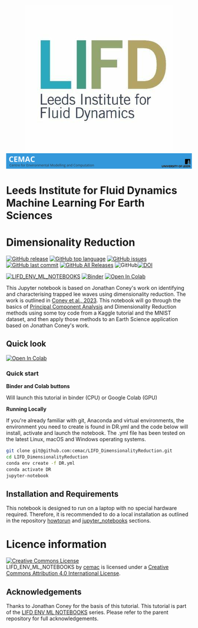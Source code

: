 <div align="center">
<img src="https://github.com/cemac/LIFD_ENV_ML_NOTEBOOKS/blob/main/images/LIFDlogo.png"></a>
<a href="https://www.cemac.leeds.ac.uk/">
  <img src="https://github.com/cemac/cemac_generic/blob/master/Images/cemac.png"></a>
  <br>
</div>

# Leeds Institute for Fluid Dynamics Machine Learning For Earth Sciences #

# Dimensionality Reduction

[![GitHub release](https://img.shields.io/github/release/cemac/LIFD_DimensionalityReduction.svg)](https://github.com/cemac/LIFD_DimensionalityReduction/releases) [![GitHub top language](https://img.shields.io/github/languages/top/cemac/LIFD_DimensionalityReduction.svg)](https://github.com/cemac/LIFD_DimensionalityReduction) [![GitHub issues](https://img.shields.io/github/issues/cemac/LIFD_DimensionalityReduction.svg)](https://github.com/cemac/LIFD_DimensionalityReduction/issues) [![GitHub last commit](https://img.shields.io/github/last-commit/cemac/LIFD_DimensionalityReduction.svg)](https://github.com/cemac/LIFD_DimensionalityReduction/commits/master) [![GitHub All Releases](https://img.shields.io/github/downloads/cemac/LIFD_DimensionalityReduction/total.svg)](https://github.com/cemac/LIFD_DimensionalityReduction/releases) ![GitHub](https://img.shields.io/github/license/cemac/LIFD_DimensionalityReduction.svg)[![DOI](https://zenodo.org/badge/366734586.svg)](https://zenodo.org/badge/latestdoi/366734586)

[![LIFD_ENV_ML_NOTEBOOKS](https://github.com/cemac/LIFD_DimensionalityReduction/actions/workflows/python-package-conda-DR.yml/badge.svg)](https://github.com/cemac/LIFD_DimensionalityReduction/actions/workflows/python-package-conda-DR.yml)
[![Binder](https://mybinder.org/badge_logo.svg)](https://mybinder.org/v2/gh/cemac/LIFD_DimensionalityReduction/HEAD?labpath=DimensionalityReduction.ipynb)
[![Open In Colab](https://colab.research.google.com/assets/colab-badge.svg)](https://colab.research.google.com/github/cemac/LIFD_DimensionalityReduction/blob/main/dimensionality_reduction_colab.ipynb)


This Jupyter notebook is based on Jonathan Coney's work on identifying and characterising trapped lee waves using dimensionality reduction. The work is outlined in [Coney et al., 2023](https://rmets.onlinelibrary.wiley.com/doi/full/10.1002/qj.4592). This notebook will go through the basics of [Principal Component Analysis](https://www.billconnelly.net/?p=697) and Dimensionality Reduction methods using some toy code from a Kaggle tutorial and the MNIST dataset, and then apply those methods to an Earth Science application based on Jonathan Coney's work.


## Quick look


[![Open In Colab](https://colab.research.google.com/assets/colab-badge.svg)](https://colab.research.google.com/github/cemac/LIFD_DimensionalityReduction/blob/main/dimensionality_reduction_colab.ipynb)



### Quick start

**Binder and Colab buttons**

Will launch this tutorial in binder (CPU) or Google Colab (GPU)

**Running Locally**

If you're already familiar with git, Anaconda and virtual environments, the environment you need to create is found in DR.yml and the code below will install, activate and launch the notebook. The .yml file has been tested on the latest Linux, macOS and Windows operating systems.

```bash
git clone git@github.com:cemac/LIFD_DimensionalityReduction.git
cd LIFD_DimensionalityReduction
conda env create -f DR.yml
conda activate DR
jupyter-notebook
```

## Installation and Requirements

This notebook is designed to run on a laptop with no special hardware required. Therefore, it is recommended to do a local installation as outlined in the repository [howtorun](https://github.com/cemac/LIFD_ENV_ML_NOTEBOOKS/howtorun.md) and [jupyter_notebooks](https://github.com/cemac/LIFD_ENV_ML_NOTEBOOKS/jupyter_notebooks.md) sections.


# Licence information #

<a rel="license" href="http://creativecommons.org/licenses/by/4.0/"><img alt="Creative Commons License" style="border-width:0" src="https://i.creativecommons.org/l/by/4.0/88x31.png" /></a><br /><span xmlns:dct="http://purl.org/dc/terms/" property="dct:title">LIFD_ENV_ML_NOTEBOOKS</span> by <a xmlns:cc="http://creativecommons.org/ns#" href="http://cemac.leeds.ac.uk/" property="cc:attributionName" rel="cc:attributionURL">cemac</a> is licensed under a <a rel="license" href="http://creativecommons.org/licenses/by/4.0/">Creative Commons Attribution 4.0 International License</a>.

## Acknowledgements

Thanks to Jonathan Coney for the basis of this tutorial. This tutorial is part of the [LIFD ENV ML NOTEBOOKS](https://github.com/cemac/LIFD_ENV_ML_NOTEBOOKS) series. Please refer to the parent repository for full acknowledgements.
